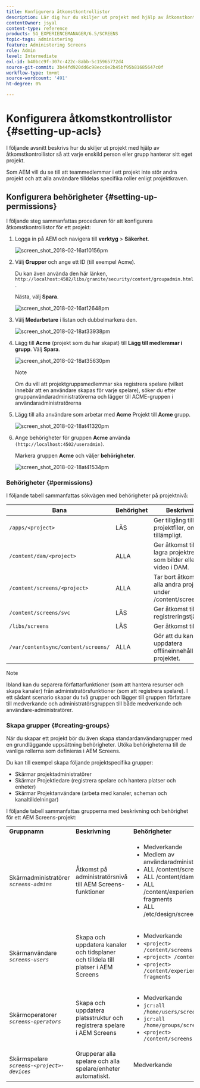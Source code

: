 ```yaml
---
title: Konfigurera åtkomstkontrollistor
description: Lär dig hur du skiljer ut projekt med hjälp av åtkomstkontrollistor så att varje enskild person eller grupp hanterar sitt eget projekt.
contentOwner: jsyal
content-type: reference
products: SG_EXPERIENCEMANAGER/6.5/SCREENS
topic-tags: administering
feature: Administering Screens
role: Admin
level: Intermediate
exl-id: b40bcc9f-307c-422c-8abb-5c15965772d4
source-git-commit: 3b44fd920dd6c98ecc0e2b45bf95b81685647c0f
workflow-type: tm+mt
source-wordcount: '491'
ht-degree: 0%

---
```


# Konfigurera åtkomstkontrollistor {#setting-up-acls}

I följande avsnitt beskrivs hur du skiljer ut projekt med hjälp av åtkomstkontrollistor så att varje enskild person eller grupp hanterar sitt eget projekt.

Som AEM vill du se till att teammedlemmar i ett projekt inte stör andra projekt och att alla användare tilldelas specifika roller enligt projektkraven.

## Konfigurera behörigheter {#setting-up-permissions}

I följande steg sammanfattas proceduren för att konfigurera åtkomstkontrollistor för ett projekt:

1. Logga in på AEM och navigera till **verktyg** > **Säkerhet**.

   ![screen_shot_2018-02-16at10156pm](assets/screen_shot_2018-02-16at10156pm.png)

1. Välj **Grupper** och ange ett ID (till exempel Acme).

   Du kan även använda den här länken, `http://localhost:4502/libs/granite/security/content/groupadmin.html`.

   Nästa, välj **Spara**.

   ![screen_shot_2018-02-16at12648pm](assets/screen_shot_2018-02-16at12648pm.png)

1. Välj **Medarbetare** i listan och dubbelmarkera den.

   ![screen_shot_2018-02-18at33938pm](assets/screen_shot_2018-02-18at33938pm.png)

1. Lägg till **Acme** (projekt som du har skapat) till **Lägg till medlemmar i grupp**. Välj **Spara**.

   ![screen_shot_2018-02-18at35630pm](assets/screen_shot_2018-02-18at35630pm.png)

   >[!NOTE]
   >
   >Om du vill att projektgruppsmedlemmar ska registrera spelare (vilket innebär att en användare skapas för varje spelare), söker du efter gruppanvändaradministratörerna och lägger till ACME-gruppen i användaradministratörerna

1. Lägg till alla användare som arbetar med **Acme** Projekt till **Acme** grupp.

   ![screen_shot_2018-02-18at41320pm](assets/screen_shot_2018-02-18at41320pm.png)

1. Ange behörigheter för gruppen **Acme** använda `(http://localhost:4502/useradmin)`.

   Markera gruppen **Acme** och väljer **behörigheter**.

   ![screen_shot_2018-02-18at41534pm](assets/screen_shot_2018-02-18at41534pm.png)

### Behörigheter {#permissions}

I följande tabell sammanfattas sökvägen med behörigheter på projektnivå:

| **Bana** | **Behörighet** | **Beskrivning** |
|---|---|---|
| `/apps/<project>` | LÄS | Ger tillgång till projektfiler, om tillämpligt. |
| `/content/dam/<project>` | ALLA | Ger åtkomst till att lagra projektresurser som bilder eller video i DAM. |
| `/content/screens/<project>` | ALLA | Tar bort åtkomst till alla andra projekt under /content/screens. |
| `/content/screens/svc` | LÄS | Ger åtkomst till registreringstjänsten. |
| `/libs/screens` | LÄS | Ger åtkomst till DCC. |
| `/var/contentsync/content/screens/` | ALLA | Gör att du kan uppdatera offlineinnehåll för projektet. |

>[!NOTE]
>
>Ibland kan du separera författarfunktioner (som att hantera resurser och skapa kanaler) från administratörsfunktioner (som att registrera spelare). I ett sådant scenario skapar du två grupper och lägger till gruppen författare till medverkande och administratörsgruppen till både medverkande och användare-administratörer.

### Skapa grupper {#creating-groups}

När du skapar ett projekt bör du även skapa standardanvändargrupper med en grundläggande uppsättning behörigheter. Utöka behörigheterna till de vanliga rollerna som definieras i AEM Screens.

Du kan till exempel skapa följande projektspecifika grupper:

* Skärmar projektadministratörer
* Skärmar Projektledare (registrera spelare och hantera platser och enheter)
* Skärmar Projektanvändare (arbeta med kanaler, scheman och kanaltilldelningar)

I följande tabell sammanfattas grupperna med beskrivning och behörighet för ett AEM Screens-projekt:

<table>
 <tbody>
  <tr>
   <td><strong>Gruppnamn</strong></td>
   <td><strong>Beskrivning</strong></td>
   <td><strong>Behörigheter</strong></td>
  </tr>
  <tr>
   <td>Skärmadministratörer<br /> <em><code>screens-admins</code></em></td>
   <td>Åtkomst på administratörsnivå till AEM Screens-funktioner</td>
   <td>
    <ul>
     <li>Medverkande</li>
     <li>Medlem av användaradministratörer</li>
     <li>ALL /content/screens</li>
     <li>ALL /content/dam</li>
     <li>ALL /content/experience-fragments</li>
     <li>ALL /etc/design/screens</li>
    </ul> </td>
  </tr>
  <tr>
   <td>Skärmanvändare<br /> <em><code>screens-users</code></em></td>
   <td>Skapa och uppdatera kanaler och tidsplaner och tilldela till platser i AEM Screens</td>
   <td>
    <ul>
     <li>Medverkande</li>
     <li><code>&lt;project&gt; /content/screens</code></li>
     <li><code>&lt;project&gt; /content/dam</code></li>
     <li><code>&lt;project&gt; /content/experience-fragments</code></li>
    </ul> </td>
  </tr>
  <tr>
   <td>Skärmoperatorer<br /> <em><code>screens-operators</code></em></td>
   <td>Skapa och uppdatera platsstruktur och registrera spelare i AEM Screens</td>
   <td>
    <ul>
     <li>Medverkande</li>
     <li><code>jcr:all /home/users/screens</code></li>
     <li><code>jcr:all /home/groups/screens</code></li>
     <li><code>&lt;project&gt; /content/screens</code></li>
    </ul> </td>
  </tr>
  <tr>
   <td>Skärmspelare<br /> <em><code>screens-&lt;project&gt;-devices</code></em></td>
   <td>Grupperar alla spelare och alla spelare/enheter automatiskt.</td>
   <td><p> Medverkande</p> </td>
  </tr>
 </tbody>
</table>
